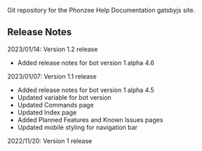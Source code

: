 Git repository for the Phonzee Help Documentation gatsbyjs site.

## Release Notes

2023/01/14: Version 1.2 release
 - Added release notes for bot version 1 alpha 4.6

2023/01/07: Version 1.1 release
 - Added release notes for bot version 1 alpha 4.5
 - Updated variable for bot version
 - Updated Commands page
 - Updated Index page
 - Added Planned Features and Known Issues pages
 - Updated mobile styling for navigation bar

2022/11/20: Version 1 release